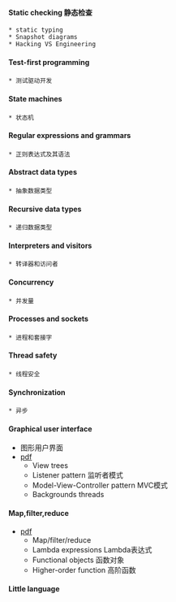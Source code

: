#### Static checking 静态检查
    * static typing
    * Snapshot diagrams
    * Hacking VS Engineering
#### Test-first programming 
    * 测试驱动开发
#### State machines 
    * 状态机
#### Regular expressions and grammars 
    * 正则表达式及其语法
#### Abstract data types
    * 抽象数据类型
#### Recursive data types
    * 递归数据类型
#### Interpreters and visitors
    * 转译器和访问者
#### Concurrency
    * 并发量
#### Processes and sockets 
    * 进程和套接字
#### Thread safety 
    * 线程安全
#### Synchronization 
    * 异步
#### Graphical user interface 
* 图形用户界面
* <a href="https://ocw.mit.edu/courses/electrical-engineering-and-computer-science/6-005-elements-of-software-construction-fall-2011/lecture-notes/MIT6_005F11_lec14.pdf">pdf</a>
    * View trees
    * Listener pattern 监听者模式
    * Model-View-Controller pattern MVC模式
    * Backgrounds threads
#### Map,filter,reduce 
* <a href="https://ocw.mit.edu/courses/electrical-engineering-and-computer-science/6-005-elements-of-software-construction-fall-2011/lecture-notes/MIT6_005F11_lec15.pdf">pdf</a>
    * Map/filter/reduce 
    * Lambda expressions Lambda表达式
    * Functional objects 函数对象
    * Higher-order function 高阶函数
#### Little language